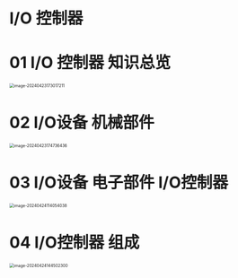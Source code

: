# I/O 控制器



# 01 I/O 控制器 知识总览

<img src="https://cvp.oss-cn-shanghai.aliyuncs.com/picgo/202404231730356.png" alt="image-20240423173017211" style="zoom:50%;" />



# 02 I/O设备 机械部件

<img src="https://cvp.oss-cn-shanghai.aliyuncs.com/picgo/202404231747616.png" alt="image-20240423174736436" style="zoom:50%;" />



# 03 I/O设备 电子部件 I/O控制器

<img src="https://cvp.oss-cn-shanghai.aliyuncs.com/picgo/202404241140257.png" alt="image-20240424114054038" style="zoom:50%;" />



# 04 I/O控制器 组成

<img src="https://cvp.oss-cn-shanghai.aliyuncs.com/picgo/202404241445577.png" alt="image-20240424144502300" style="zoom:50%;" />